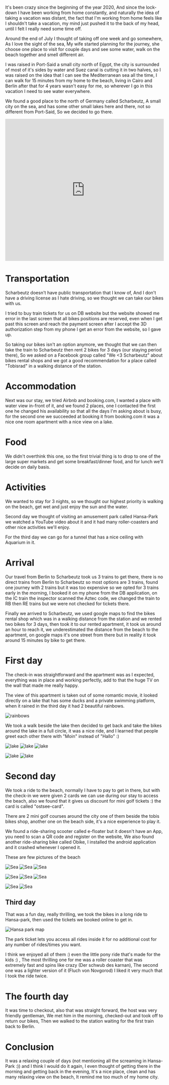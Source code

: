 It's been crazy since the beginning of the year 2020, And since the lock-down I have been working from home constantly, and naturally the idea of taking a vacation was distant, the fact that I'm working from home feels like I shouldn't take a vacation, my mind just pushed it to the back of my head, until I felt I really need some time off.

Around the end of July I thought of taking off one week and go somewhere, As I love the sight of the sea, My wife started planning for the journey, she choose one place to visit for couple days and see some water, walk on the beach together and smell different air.

I was raised in Port-Said a small city north of Egypt, the city is surrounded of most of it's sides by water and Suez canal is cutting it in two halves, so I was raised on the idea that I can see the Mediterranean sea all the time, I can walk for 15 minutes from my home to the beach, living in Cairo and Berlin after that for 4 years wasn't easy for me, so wherever I go in this vacation I need to see water everywhere.

We found a good place to the north of Germany called Scharbeutz, A small city on the sea, and has some other small lakes here and there, not so different from Port-Said, So we decided to go there.

<iframe src="https://www.google.com/maps/embed?pb=!1m18!1m12!1m3!1d2344.097929459261!2d10.74381711602659!3d54.01878563183017!2m3!1f0!2f0!3f0!3m2!1i1024!2i768!4f13.1!3m3!1m2!1s0x47b2746d5428a159%3A0x961060540a64020c!2sScharbeutz!5e0!3m2!1sen!2sde!4v1598947226491!5m2!1sen!2sde" width="100%" height="450" frameborder="0" style="border:0;" allowfullscreen="" aria-hidden="false" tabindex="0"></iframe>

# Transportation

Scharbeutz doesn't have public transportation that I know of, And I don't have a driving license as I hate driving, so we thought we can take our bikes with us.

I tried to buy train tickets for us on DB website but the website showed me error in the last screen that all bikes positions are reserved, even when I get past this screen and reach the payment screen after I accept the 3D authorization step from my phone I get an error from the website, so I gave up.

So taking our bikes isn't an option anymore, we thought that we can then take the train to Scharbeutz then rent 2 bikes for 3 days (our staying period there), So we asked on a Facebook group called "We <3 Scharbeutz" about bikes rental shops and we got a good recommendation for a place called "Tobisrad" in a walking distance of the station.


# Accommodation

Next was our stay, we tried Airbnb and booking.com, I wanted a place with water view in-front of it, and we found 2 places, one I contacted the first one he changed his availability so that all the days I'm asking about is busy, for the second one we succeeded at booking it from booking.com it was a nice one room apartment with a nice view on a lake.

# Food

We didn't overthink this one, so the first trivial thing is to drop to one of the large super markets and get some breakfast/dinner food, and for lunch we'll decide on daily basis.

# Activities

We wanted to stay for 3 nights, so we thought our highest priority is walking on the beach, get wet and just enjoy the sun and the water.

Second day we thought of visiting an amusement park called Hansa-Park we watched a YouTube video about it and it had many roller-coasters and other nice activities we'll enjoy.

For the third day we can go for a tunnel that has a nice ceiling with Aquarium in it.

# Arrival

Our travel from Berlin to Scharbeutz took us 3 trains to get there, there is no direct trains from Berlin to Scharbeutz so most options are 3 trains, found one journey with 2 trains but it was too expensive so we opted for 3 trains early in the morning, I booked it on my phone from the DB application, on the IC train the inspector scanned the Aztec code, we changed the train to RB then RE trains but we were not checked for tickets there.

Finally we arrived to Scharbeutz, we used google maps to find the bikes rental shop which was in a walking distance from the station and we rented two bikes for 3 days, then took it to our rented apartment, it took us around an hour to reach it, we underestimated the distance from the beach to the apartment, on google maps it's one street from there but in reality it took around 15 minutes by bike to get there.

# First day

The check-in was straightforward and the apartment was as I expected, everything was in place and working perfectly, add to that the huge TV on the wall that made me really happy.

The view of this apartment is taken out of some romantic movie, it looked directly on a lake that has some ducks and a private swimming platform, when it rained in the third day it had 2 beautiful rainbows.

![rainbows](/public/scharbeutz/rainbow.jpg)


We took a walk beside the lake then decided to get back and take the bikes around the lake in a full circle, it was a nice ride, and I learned that people greet each other there with "Moin" instead of "Hallo" :)

![lake](/public/scharbeutz/lake1.jpg)
![lake](/public/scharbeutz/lake2.jpg)
![lake](/public/scharbeutz/lake3.jpg)

![lake](/public/scharbeutz/lake4.jpg)
![lake](/public/scharbeutz/lake5.jpg)

# Second day

We took a ride to the beach, normally I have to pay to get in there, but with the check-in we were given 2 cards we can use during our stay to access the beach, also we found that it gives us discount for mini golf tickets :) the card is called "ostsee-card".

There are 2 mini golf courses around the city one of them beside the tobis bikes shop, another one on the beach side, it's a nice experience to play it.


We found a ride-sharing scooter called e-floater but it doesn't have an App, you need to scan a QR code and register on the website, We also found another ride-sharing bike called Obike, I installed the android application and it crashed whenever I opened it.

These are few pictures of the beach

![Sea](/public/scharbeutz/sea1.jpg)
![Sea](/public/scharbeutz/sea2.jpg)
![Sea](/public/scharbeutz/sea3.jpg)

![Sea](/public/scharbeutz/sea4.jpg)
![Sea](/public/scharbeutz/sea5.jpg)
![Sea](/public/scharbeutz/sea6.jpg)

![Sea](/public/scharbeutz/sea7.jpg)
![Sea](/public/scharbeutz/sea8.jpg)

## Third day

That was a fun day, really thrilling, we took the bikes in a long ride to Hansa-park, then used the tickets we booked online to get in.

![Hansa park map](/public/scharbeutz/hansa-park-map.jpg)

The park ticket lets you access all rides inside it for no additional cost for any number of rides/times you want.

I think we enjoyed all of them :) even the little pony ride that's made for the kids :) , The most thrilling one for me was a roller coaster that was extremely fast and spins like crazy (Der schwub des karnan), The second one was a lighter version of it (Fluch von Novgorod) I liked it very much that I took the ride twice.

# The fourth day

It was time to checkout, also that was straight forward, the host was very friendly gentleman, We met him in the morning, checked-out and took off to return our bikes, Then we walked to the station waiting for the first train back to Berlin.


# Conclusion

It was a relaxing couple of days (not mentioning all the screaming in Hansa-Park :)) and I think I would do it again, I even thought of getting there in the morning and getting back in the evening, It's a nice place, clean and has many relaxing view on the beach, It remind me too much of my home city.
